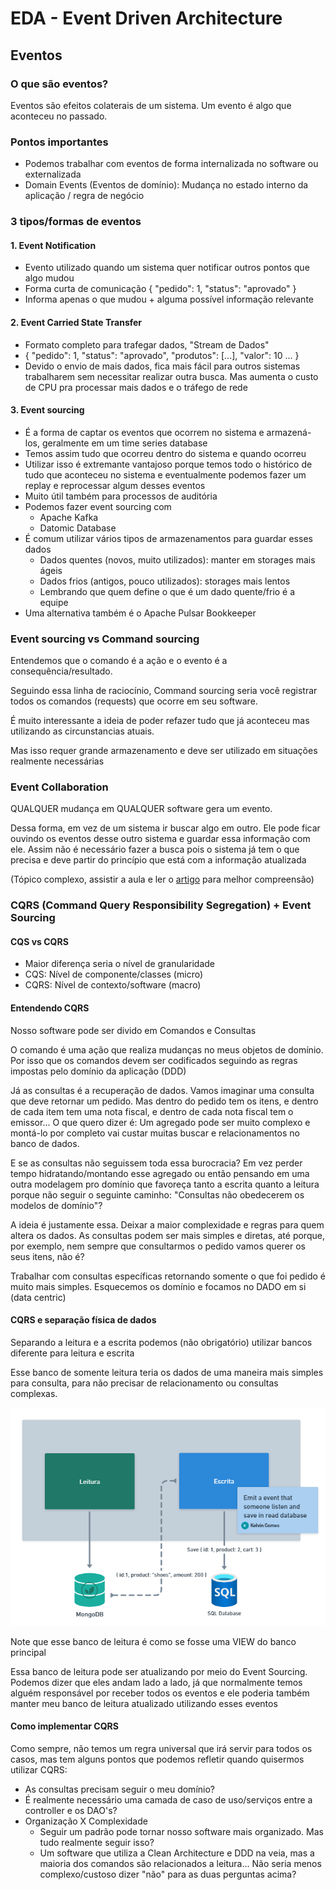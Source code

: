 # EDA - Event Driven Architecture

## Eventos

### O que são eventos?

Eventos são efeitos colaterais de um sistema. Um evento é algo que aconteceu no passado.

### Pontos importantes

- Podemos trabalhar com eventos de forma internalizada no software ou externalizada
- Domain Events (Eventos de domínio): Mudança no estado interno da aplicação / regra de negócio

### 3 tipos/formas de eventos

#### 1. Event Notification

- Evento utilizado quando um sistema quer notificar outros pontos que algo mudou
- Forma curta de comunicação { "pedido": 1, "status": "aprovado" }
- Informa apenas o que mudou + alguma possível informação relevante

#### 2. Event Carried State Transfer

- Formato completo para trafegar dados, "Stream de Dados"
- { "pedido": 1, "status": "aprovado", "produtos": [...], "valor": 10 ... }
- Devido o envio de mais dados, fica mais fácil para outros sistemas trabalharem sem necessitar realizar outra busca. Mas aumenta o custo de CPU pra processar mais dados e o tráfego de rede

#### 3. Event sourcing

- É a forma de captar os eventos que ocorrem no sistema e armazená-los, geralmente em um time series database
- Temos assim tudo que ocorreu dentro do sistema e quando ocorreu
- Utilizar isso é extremante vantajoso porque temos todo o histórico de tudo que aconteceu no sistema e eventualmente podemos fazer um replay e reprocessar algum desses eventos
- Muito útil também para processos de auditória
- Podemos fazer event sourcing com
  - Apache Kafka
  - Datomic Database
- É comum utilizar vários tipos de armazenamentos para guardar esses dados
  - Dados quentes (novos, muito utilizados): manter em storages mais ágeis
  - Dados frios (antigos, pouco utilizados): storages mais lentos
  - Lembrando que quem define o que é um dado quente/frio é a equipe
- Uma alternativa também é o Apache Pulsar Bookkeeper

### Event sourcing vs Command sourcing

Entendemos que o comando é a ação e o evento é a consequência/resultado.

Seguindo essa linha de raciocínio, Command sourcing seria você registrar todos os comandos (requests) que ocorre em seu software.

É muito interessante a ideia de poder refazer tudo que já aconteceu mas utilizando as circunstancias atuais.

Mas isso requer grande armazenamento e deve ser utilizado em situações realmente necessárias

### Event Collaboration

QUALQUER mudança em QUALQUER software gera um evento.

Dessa forma, em vez de um sistema ir buscar algo em outro. Ele pode ficar ouvindo os eventos desse outro sistema e guardar essa informação com ele. Assim não é necessário fazer a busca pois o sistema já tem o que precisa e deve partir do princípio que está com a informação atualizada

(Tópico complexo, assistir a aula e ler o [artigo](https://martinfowler.com/eaaDev/EventCollaboration.html) para melhor compreensão)

### CQRS (Command Query Responsibility Segregation) + Event Sourcing

#### CQS vs CQRS

- Maior diferença seria o nível de granularidade
- CQS: Nível de componente/classes (micro)
- CQRS: Nível de contexto/software (macro)

#### Entendendo CQRS

Nosso software pode ser divido em Comandos e Consultas

O comando é uma ação que realiza mudanças no meus objetos de domínio. Por isso que os comandos devem ser codificados seguindo as regras impostas pelo domínio da aplicação (DDD)

Já as consultas é a recuperação de dados. Vamos imaginar uma consulta que deve retornar um pedido. Mas dentro do pedido tem os itens, e dentro de cada item tem uma nota fiscal, e dentro de cada nota fiscal tem o emissor... O que quero dizer é: Um agregado pode ser muito complexo e montá-lo por completo vai custar muitas buscar e relacionamentos no banco de dados.

E se as consultas não seguissem toda essa burocracia? Em vez perder tempo hidratando/montando esse agregado ou então pensando em uma outra modelagem pro domínio que favoreça tanto a escrita quanto a leitura porque não seguir o seguinte caminho: "Consultas não obedecerem os modelos de domínio"?

A ideia é justamente essa. Deixar a maior complexidade e regras para quem altera os dados. As consultas podem ser mais simples e diretas, até porque, por exemplo, nem sempre que consultarmos o pedido vamos querer os seus itens, não é?

Trabalhar com consultas específicas retornando somente o que foi pedido é muito mais simples. Esquecemos os domínio e focamos no DADO em si (data centric)

#### CQRS e separação física de dados

Separando a leitura e a escrita podemos (não obrigatório) utilizar bancos diferente para leitura e escrita

Esse banco de somente leitura teria os dados de uma maneira mais simples para consulta, para não precisar de relacionamento ou consultas complexas.

![Exemplo CQRS e separação física de dados](cqrs-e-separação-física-de-dados.png)

Note que esse banco de leitura é como se fosse uma VIEW do banco principal

Essa banco de leitura pode ser atualizando por meio do Event Sourcing. Podemos dizer que eles andam lado a lado, já que normalmente temos alguém responsável por receber todos os eventos e ele poderia também manter meu banco de leitura atualizado utilizando esses eventos

#### Como implementar CQRS

Como sempre, não temos um regra universal que irá servir para todos os casos, mas tem alguns pontos que podemos refletir quando quisermos utilizar CQRS:

- As consultas precisam seguir o meu domínio?
- É realmente necessário uma camada de caso de uso/serviços entre a controller e os DAO's?
- Organização X Complexidade
  - Seguir um padrão pode tornar nosso software mais organizado. Mas tudo realmente seguir isso?
  - Um software que utiliza a Clean Architecture e DDD na veia, mas a maioria dos comandos são relacionados a leitura... Não seria menos complexo/custoso dizer "não" para as duas perguntas acima?
